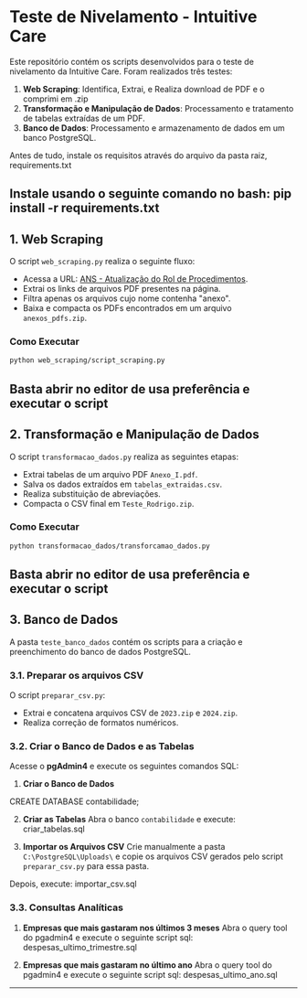 # Teste de Nivelamento - Intuitive Care

Este repositório contém os scripts desenvolvidos para o teste de nivelamento da Intuitive Care. Foram realizados três testes:

1. **Web Scraping**: Identifica, Extrai, e Realiza download de PDF e o comprimi em .zip
2. **Transformação e Manipulação de Dados**: Processamento e tratamento de tabelas extraídas de um PDF.
3. **Banco de Dados**: Processamento e armazenamento de dados em um banco PostgreSQL.

Antes de tudo, instale os requisitos através do arquivo da pasta raiz, requirements.txt

Instale usando o seguinte comando no bash:
pip install -r requirements.txt
---

## 1. Web Scraping

O script `web_scraping.py` realiza o seguinte fluxo:
- Acessa a URL: [ANS - Atualização do Rol de Procedimentos](https://www.gov.br/ans/pt-br/acesso-a-informacao/participacao-da-sociedade/atualizacao-do-rol-de-procedimentos).
- Extrai os links de arquivos PDF presentes na página.
- Filtra apenas os arquivos cujo nome contenha "anexo".
- Baixa e compacta os PDFs encontrados em um arquivo `anexos_pdfs.zip`.

### Como Executar
```bash
python web_scraping/script_scraping.py
```
Basta abrir no editor de usa preferência e executar o script
---

## 2. Transformação e Manipulação de Dados

O script `transformacao_dados.py` realiza as seguintes etapas:
- Extrai tabelas de um arquivo PDF `Anexo_I.pdf`.
- Salva os dados extraídos em `tabelas_extraidas.csv`.
- Realiza substituição de abreviações.
- Compacta o CSV final em `Teste_Rodrigo.zip`.

### Como Executar
```bash
python transformacao_dados/transforcamao_dados.py
```
Basta abrir no editor de usa preferência e executar o script
---

## 3. Banco de Dados

A pasta `teste_banco_dados` contém os scripts para a criação e preenchimento do banco de dados PostgreSQL.

### 3.1. Preparar os arquivos CSV
O script `preparar_csv.py`:
- Extrai e concatena arquivos CSV de `2023.zip` e `2024.zip`.
- Realiza correção de formatos numéricos.

### 3.2. Criar o Banco de Dados e as Tabelas

Acesse o **pgAdmin4** e execute os seguintes comandos SQL:

1. **Criar o Banco de Dados**

CREATE DATABASE contabilidade;


2. **Criar as Tabelas**
Abra o banco `contabilidade` e execute:
criar_tabelas.sql

3. **Importar os Arquivos CSV**
Crie manualmente a pasta `C:\PostgreSQL\Uploads\` e copie os arquivos CSV gerados pelo script `preparar_csv.py` para essa pasta.

Depois, execute:
importar_csv.sql

### 3.3. Consultas Analíticas

1. **Empresas que mais gastaram nos últimos 3 meses**
Abra o query tool do pgadmin4 e execute o seguinte script sql:
despesas_ultimo_trimestre.sql

2. **Empresas que mais gastaram no último ano**
Abra o query tool do pgadmin4 e execute o seguinte script sql:
despesas_ultimo_ano.sql

---


